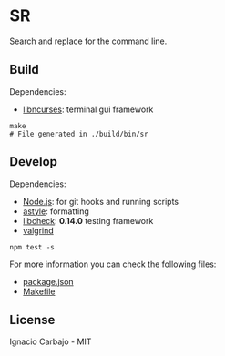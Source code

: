 # SR

Search and replace for the command line.

## Build

Dependencies:

- [libncurses](https://en.wikipedia.org/wiki/Ncurses): terminal gui framework

```
make
# File generated in ./build/bin/sr
```

## Develop

Dependencies:

- [Node.js](https://nodejs.org/en/): for git hooks and running scripts
- [astyle](http://astyle.sourceforge.net/): formatting
- [libcheck](https://libcheck.github.io/check/web/install.html): **0.14.0** testing framework
- [valgrind](https://valgrind.org/)

```
npm test -s
```

For more information you can check the following files:

- [package.json](./package.json)
- [Makefile](./Makefile)

## License

Ignacio Carbajo - MIT
